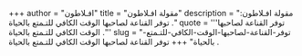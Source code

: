 +++
author = "افـلاطون"
title = "مقولة افـلاطون"
description = "مقولة افـلاطون: توفر القناعة لصاحبها الوقت الكافي للتـمتع بالحياة ."
quote = '''توفر القناعة لصاحبها الوقت الكافي للتـمتع بالحياة .'''
slug = "توفر-القناعة-لصاحبها-الوقت-الكافي-للتـمتع-بالحياة"
+++
توفر القناعة لصاحبها الوقت الكافي للتـمتع بالحياة .
